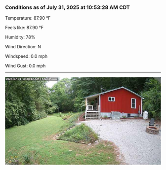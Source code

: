 ### Conditions as of July 31, 2025 at 10:53:28 AM CDT 

Temperature: 87.90 &deg;F

Feels like: 87.90 &deg;F

Humidity: 78%

Wind Direction: N

Windspeed: 0.0 mph

Wind Gust: 0.0 mph

---

<img src="./images/latest.jpeg"/>

